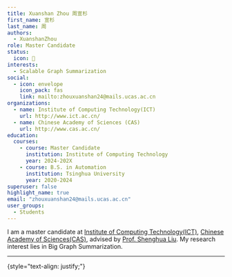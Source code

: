 ```yaml
---
title: Xuanshan Zhou 周宣杉
first_name: 宣杉
last_name: 周
authors:
  - XuanshanZhou
role: Master Candidate
status:
  icon: 🔬
interests:
  - Scalable Graph Summarization
social:
  - icon: envelope
    icon_pack: fas
    link: mailto:zhouxuanshan24@mails.ucas.ac.cn
organizations:
  - name: Institute of Computing Technology(ICT)
    url: http://www.ict.ac.cn/
  - name: Chinese Academy of Sciences (CAS)
    url: http://www.cas.ac.cn/
education:
  courses:
    - course: Master Candidate
      institution: Institute of Computing Technology
      year: 2024-202X
    - course: B.S. in Automation
      institution: Tsinghua University
      year: 2020-2024
superuser: false
highlight_name: true
email: "zhouxuanshan24@mails.ucas.ac.cn"
user_groups:
  - Students
---
```

I am a master candidate at [Institute of Computing Technology(ICT)](http://www.ict.ac.cn/), [Chinese Academy of Sciences(CAS)](http://www.cas.ac.cn/), advised by [Prof. Shenghua Liu](https://shenghua-liu.github.io/). My research interest lies in Big Graph Summarization. 

***

{style="text-align: justify;"}